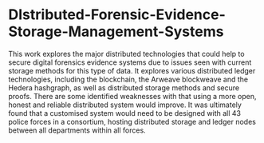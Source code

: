 # DIstributed-Forensic-Evidence-Storage-Management-Systems

This work explores the major distributed technologies that could help to secure digital forensics evidence systems due to issues seen with current storage methods for this type of data. 
It explores various distributed ledger technologies, including the blockchain, the Arweave blockweave and the Hedera hashgraph, as well as distributed storage methods and secure proofs. 
There are some identified weaknesses with that using a more open, honest and reliable distributed system would improve.
It was ultimately found that a customised system would need to be designed with all 43 police forces in a consortium, hosting distributed storage and ledger nodes between all departments within all forces.
